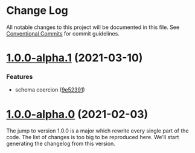# Change Log

All notable changes to this project will be documented in this file.
See [Conventional Commits](https://conventionalcommits.org) for commit guidelines.

# [1.0.0-alpha.1](https://github.com/adaltas/node-nikita/compare/@nikitajs/db@1.0.0-alpha.0...@nikitajs/db@1.0.0-alpha.1) (2021-03-10)


### Features

* schema coercion ([9e52391](https://github.com/adaltas/node-nikita/commit/9e52391852a8e45b35674faa44f17747303b2851))





# [1.0.0-alpha.0](https://github.com/adaltas/node-nikita/compare/@nikitajs/db@0.9.7...@nikitajs/db@1.0.0-alpha.0) (2021-02-03)

The jump to version 1.0.0 is a major which rewrite every single part of the code. The list of changes is too big to be reproduced here. We'll start generating the changelog from this version.
